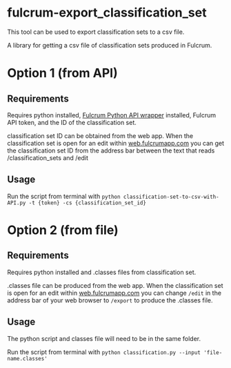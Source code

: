 # fulcrum-export_classification_set
This tool can be used to export classification sets to a csv file. 


A library for getting a csv file of classification sets produced in Fulcrum.

# Option 1 (from API)

## Requirements
Requires python installed, [Fulcrum Python API wrapper](https://github.com/fulcrumapp/fulcrum-python) installed, Fulcrum API token, and the ID of the classification set.    

classification set ID can be obtained from the web app.  When the classification set is open for an edit within [web.fulcrumapp.com](https://web.fulcrumapp.com/) you can get the classification set ID from the address bar between the text that reads /classification_sets and /edit

## Usage
Run the script from terminal with `python classification-set-to-csv-with-API.py -t {token} -cs {classification_set_id}`

# Option 2 (from file)

## Requirements
Requires python installed and .classes files from classification set. 

.classes file can be produced from the web app.  When the classification set is open for an edit within [web.fulcrumapp.com](https://web.fulcrumapp.com/) you can change `/edit` in the address bar of your web browser to `/export` to produce the .classes file. 

## Usage
The python script and classes file will need to be in the same folder.

Run the script from terminal with `python classification.py --input 'file-name.classes'`
